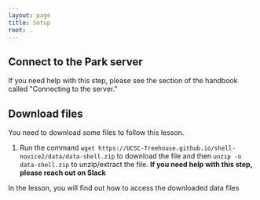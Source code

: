 ```yaml
---
layout: page
title: Setup
root: .
---
```


## Connect to the Park server
If you need help with this step, please see the section of the handbook called "Connecting to the server."

## Download files
You need to download some files to follow this lesson.

1. Run the command `wget https://UCSC-Treehouse.github.io/shell-novice2/data/data-shell.zip` to download the file and then `unzip -o data-shell.zip` to unzip/extract the file. 
   **If you need help with this step, please reach out on Slack**

In the lesson, you will find out how to access the downloaded data files

